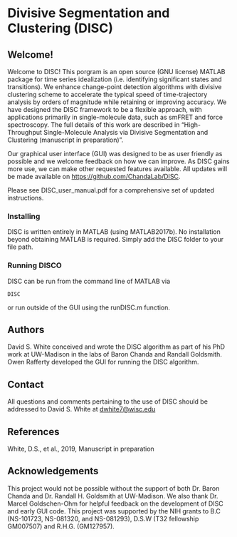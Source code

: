 # Divisive Segmentation and Clustering (DISC)


## Welcome! 

Welcome to DISC! This porgram is an open source (GNU license)  MATLAB package for  time series idealization (i.e. identifying significant states and transitions). We enhance change-point detection algorithms with divisive clustering scheme to accelerate the typical speed of time-trajectory analysis by orders of magnitude while retaining or improving accuracy. We have designed the DISC framework to be a flexible approach, with applications primarily in single-molecule data, such as smFRET and force spectroscopy. The full details of this work are described in “High-Throughput Single-Molecule Analysis via Divisive Segmentation and Clustering (manuscript in preparation)”. 

Our graphical user interface (GUI) was designed to be as user friendly as possible and we welcome feedback on how we can improve. As DISC gains more use, we can make other requested features available. All updates will be made available on https://github.com/ChandaLab/DISC. 

 Please see DISC_user_manual.pdf for a comprehensive set of updated instructions. 


### Installing 

DISC is written entirely in MATLAB (using MATLAB2017b). No installation beyond obtaining MATLAB is required. Simply add the DISC folder to your file path. 


### Running DISCO

DISC can be run from the command line of MATLAB via

```
DISC
```

or run outside of the GUI using the runDISC.m function. 

## Authors

David S. White conceived and wrote the DISC algorithm as part of his PhD work at UW-Madison in the labs of Baron Chanda and Randall Goldsmith. Owen Rafferty developed the GUI for running the DISC algorithm.


## Contact 

All questions and comments pertaining to the use of DISC should be addressed to David S. White at dwhite7@wisc.edu

## References 

White, D.S., et al., 2019, Manuscript in preparation 

## Acknowledgements 

This project would not be possible without the support of both Dr. Baron Chanda and Dr. Randall H. Goldsmith at UW-Madison. We also thank Dr. Marcel Goldschen-Ohm for helpful feedback on the development of DISC and early GUI code. This project was supported by the NIH grants to B.C (NS-101723, NS-081320, and NS-081293), D.S.W (T32 fellowship GM007507) and R.H.G. (GM127957).


